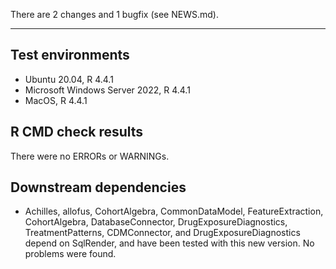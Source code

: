 There are 2 changes and 1 bugfix (see NEWS.md).

---

## Test environments
* Ubuntu 20.04, R 4.4.1
* Microsoft Windows Server 2022, R 4.4.1
* MacOS, R 4.4.1

## R CMD check results

There were no ERRORs or WARNINGs. 

## Downstream dependencies

- Achilles, allofus, CohortAlgebra, CommonDataModel, FeatureExtraction, CohortAlgebra, DatabaseConnector, DrugExposureDiagnostics, TreatmentPatterns, CDMConnector, and DrugExposureDiagnostics depend on SqlRender, and have been tested with this new version. No problems were found.